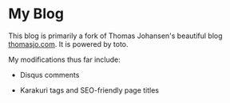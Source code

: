 My Blog
=======

This blog is primarily a fork of Thomas Johansen's beautiful blog
[thomasjo.com](http://thomasjo.com/). It is powered by toto.

My modifications thus far include:

  * Disqus comments

  * Karakuri tags and SEO-friendly page titles
